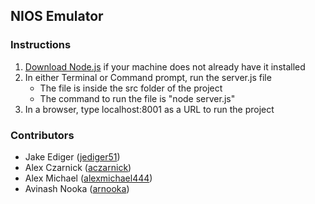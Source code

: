 ## NIOS Emulator

### Instructions

1) [Download Node.js](https://nodejs.org/en/download/) if your machine does not already have it installed
2) In either Terminal or Command prompt, run the server.js file
	- The file is inside the src folder of the project
	- The command to run the file is "node server.js"
3) In a browser, type localhost:8001 as a URL to run the project

### Contributors

- Jake Ediger ([jediger51](https://git.unl.edu/jediger51))
- Alex Czarnick ([aczarnick](https://github.com/aczarnick))
- Alex Michael ([alexmichael444](https://github.com/amichael444))
- Avinash Nooka ([arnooka](https://github.com/arnooka))
